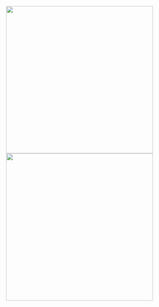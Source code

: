<!--
 * @Date: 2022-12-10 18:55:42
 * @Author: liting luz.liting@gmail.com
 * @LastEditors: liting luz.liting@gmail.com
 * @LastEditTime: 2023-02-06 23:50:09
 * @FilePath: /liting-yes/README.md
-->
<img align="center" width="400" src="https://liting-ghreadme.vercel.app/api?username=liting-yes&count_private=true&show_icons=true&theme=flag-india" />

<img align="center" width="400" src="https://liting-ghreadme.vercel.app/api/top-langs/?username=liting-yes&layout=compact" />
